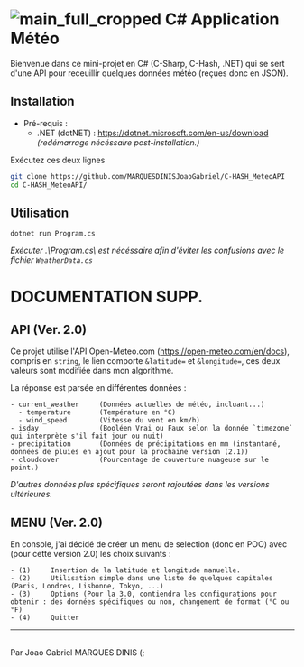 # ![main_full_cropped](https://github.com/user-attachments/assets/d9e9d56d-baff-47f6-aaf7-4c97e2a8ee79) C# Application Météo

Bienvenue dans ce mini-projet en C# (C-Sharp, C-Hash, .NET) qui se sert d'une API pour receuillir quelques données météo (reçues donc en JSON).

## Installation
- Pré-requis :
  - .NET (dotNET) : https://dotnet.microsoft.com/en-us/download *(redémarrage nécéssaire post-installation.)*

Exécutez ces deux lignes 
```bash
git clone https://github.com/MARQUESDINISJoaoGabriel/C-HASH_MeteoAPI
cd C-HASH_MeteoAPI/
```

## Utilisation
`dotnet run Program.cs`<br>

*Exécuter .\Program.cs\ est nécéssaire afin d'éviter les confusions avec le fichier `WeatherData.cs`*

# DOCUMENTATION SUPP. 

## API (Ver. 2.0)
Ce projet utilise l'API Open-Meteo.com (https://open-meteo.com/en/docs), compris en `string`, le lien comporte `&latitude=` et `&longitude=`, ces deux valeurs sont modifiée dans mon algorithme.<br> 

La réponse est parsée en différentes données : <br>
```
- current_weather     (Données actuelles de météo, incluant...)
  - temperature       (Température en °C)
  - wind_speed        (Vitesse du vent en km/h)
- isday               (Booléen Vrai ou Faux selon la donnée `timezone` qui interprète s'il fait jour ou nuit)
- precipitation       (Données de précipitations en mm (instantané, données de pluies en ajout pour la prochaine version (2.1))
- cloudcover          (Pourcentage de couverture nuageuse sur le point.)
```

*D'autres données plus spécifiques seront rajoutées dans les versions ultérieures.*

## MENU (Ver. 2.0)
En console, j'ai décidé de créer un menu de selection (donc en POO) avec (pour cette version 2.0) les choix suivants :<br>

```
- (1)     Insertion de la latitude et longitude manuelle.
- (2)     Utilisation simple dans une liste de quelques capitales (Paris, Londres, Lisbonne, Tokyo, ...)
- (3)     Options (Pour la 3.0, contiendra les configurations pour obtenir : des données spécifiques ou non, changement de format (°C ou °F)
- (4)     Quitter
```
<hr><br>
Par Joao Gabriel MARQUES DINIS (;
